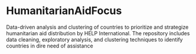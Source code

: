 # HumanitarianAidFocus
Data-driven analysis and clustering of countries to prioritize and strategize humanitarian aid distribution by HELP International. The repository includes data cleaning, exploratory analysis, and clustering techniques to identify countries in dire need of assistance
